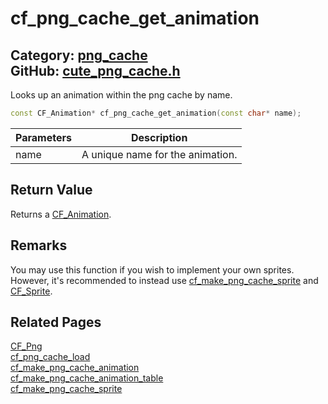 [//]: # (This file is automatically generated by Cute Framework's docs parser.)
[//]: # (Do not edit this file by hand!)
[//]: # (See: https://github.com/RandyGaul/cute_framework/blob/master/samples/docs_parser.cpp)
[](../header.md ':include')

# cf_png_cache_get_animation

Category: [png_cache](/api_reference?id=png_cache)  
GitHub: [cute_png_cache.h](https://github.com/RandyGaul/cute_framework/blob/master/include/cute_png_cache.h)  
---

Looks up an animation within the png cache by name.

```cpp
const CF_Animation* cf_png_cache_get_animation(const char* name);
```

Parameters | Description
--- | ---
name | A unique name for the animation.

## Return Value

Returns a [CF_Animation](/sprite/cf_animation.md).

## Remarks

You may use this function if you wish to implement your own sprites. However, it's recommended to instead use
[cf_make_png_cache_sprite](/png_cache/cf_make_png_cache_sprite.md) and [CF_Sprite](/sprite/cf_sprite.md).

## Related Pages

[CF_Png](/png_cache/cf_png.md)  
[cf_png_cache_load](/png_cache/cf_png_cache_load.md)  
[cf_make_png_cache_animation](/png_cache/cf_make_png_cache_animation.md)  
[cf_make_png_cache_animation_table](/png_cache/cf_make_png_cache_animation_table.md)  
[cf_make_png_cache_sprite](/png_cache/cf_make_png_cache_sprite.md)  
